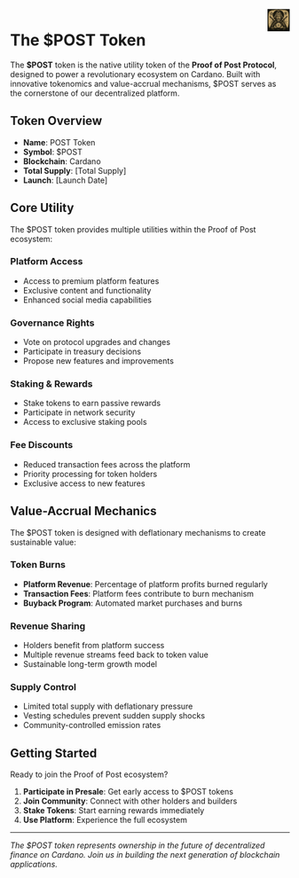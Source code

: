 <img src="../images/utxo-maestro-logo.jpg" alt="POST Token" width="40" height="40" align="right">

# The $POST Token

The **$POST** token is the native utility token of the **Proof of Post Protocol**, designed to power a revolutionary ecosystem on Cardano. Built with innovative tokenomics and value-accrual mechanisms, $POST serves as the cornerstone of our decentralized platform.

## Token Overview

- **Name**: POST Token  
- **Symbol**: $POST
- **Blockchain**: Cardano
- **Total Supply**: [Total Supply]
- **Launch**: [Launch Date]

## Core Utility

The $POST token provides multiple utilities within the Proof of Post ecosystem:

### Platform Access
- Access to premium platform features
- Exclusive content and functionality
- Enhanced social media capabilities

### Governance Rights
- Vote on protocol upgrades and changes
- Participate in treasury decisions
- Propose new features and improvements

### Staking & Rewards
- Stake tokens to earn passive rewards
- Participate in network security
- Access to exclusive staking pools

### Fee Discounts
- Reduced transaction fees across the platform
- Priority processing for token holders
- Exclusive access to new features

## Value-Accrual Mechanics

The $POST token is designed with deflationary mechanisms to create sustainable value:

### Token Burns
- **Platform Revenue**: Percentage of platform profits burned regularly
- **Transaction Fees**: Platform fees contribute to burn mechanism  
- **Buyback Program**: Automated market purchases and burns

### Revenue Sharing
- Holders benefit from platform success
- Multiple revenue streams feed back to token value
- Sustainable long-term growth model

### Supply Control
- Limited total supply with deflationary pressure
- Vesting schedules prevent sudden supply shocks
- Community-controlled emission rates

## Getting Started

Ready to join the Proof of Post ecosystem?

1. **Participate in Presale**: Get early access to $POST tokens
2. **Join Community**: Connect with other holders and builders  
3. **Stake Tokens**: Start earning rewards immediately
4. **Use Platform**: Experience the full ecosystem

---

*The $POST token represents ownership in the future of decentralized finance on Cardano. Join us in building the next generation of blockchain applications.*
